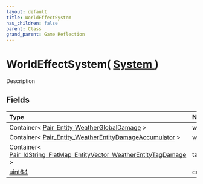 ```yaml
---
layout: default
title: WorldEffectSystem
has_children: false
parent: Class
grand_parent: Game Reflection
---
```

# WorldEffectSystem( [ System ](/riftbreaker-wiki/docs/game-reflection/classes/system/) )
Description 

## Fields

| Type | Name |
|:----------|:--------------|
| Container< [Pair_Entity_WeatherGlobalDamage](/riftbreaker-wiki/docs/game-reflection/classes/pair__entity__weather_global_damage/) > | weather_global_damage_data |
| Container< [Pair_Entity_WeatherEntityDamageAccumulator](/riftbreaker-wiki/docs/game-reflection/classes/pair__entity__weather_entity_damage_accumulator/) > | weather_global_damage_accumulator |
| Container< [Pair_IdString_FlatMap_EntityVector_WeatherEntityTagDamage](/riftbreaker-wiki/docs/game-reflection/classes/pair__id_string__flat_map__entity_vector__weather_entity_tag_damage/) > | tag_damage_data |
| [uint64](/riftbreaker-wiki/docs/game-reflection/components/uint64/) | current_accumulator |


